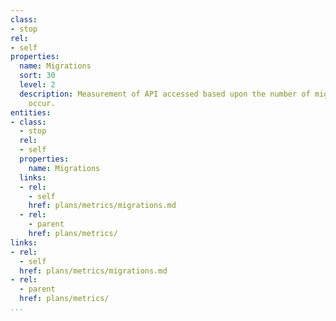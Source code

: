 ```yaml
---
class:
- stop
rel:
- self
properties:
  name: Migrations
  sort: 30
  level: 2
  description: Measurement of API accessed based upon the number of migrations that
    occur.
entities:
- class:
  - stop
  rel:
  - self
  properties:
    name: Migrations
  links:
  - rel:
    - self
    href: plans/metrics/migrations.md
  - rel:
    - parent
    href: plans/metrics/
links:
- rel:
  - self
  href: plans/metrics/migrations.md
- rel:
  - parent
  href: plans/metrics/
...
```

